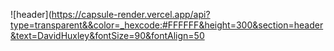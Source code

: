 ![header](https://capsule-render.vercel.app/api?type=transparent&&color=_hexcode:#FFFFFF&height=300&section=header&text=DavidHuxley&fontSize=90&fontAlign=50
